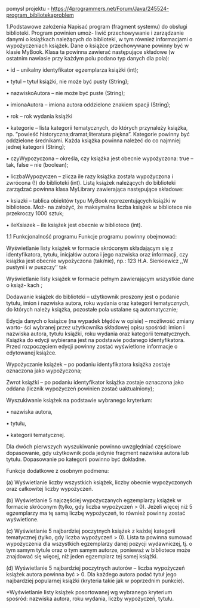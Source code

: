 pomysł projektu - https://4programmers.net/Forum/Java/245524-program_bibliotekaproblem

1.Podstawowe założenia
Napisać program (fragment systemu) do obsługi biblioteki. Program powinien umoż-
liwić przechowywanie i zarządzanie danymi o książkach należących do biblioteki, w tym
również informacjami o wypożyczeniach książek.
Dane o książce przechowywane powinny być w klasie MyBook. Klasa ta powinna zawierać
następujące składowe (w ostatnim nawiasie przy każdym polu podano typ danych
dla pola):

• id – unikalny identyfikator egzemplarza książki (int);

• tytul – tytuł książki, nie może być pusty (String);

• nazwiskoAutora – nie może być puste (String);

• imionaAutora – imiona autora oddzielone znakiem spacji (String);

• rok – rok wydania książki

• kategorie – lista kategorii tematycznych, do których przynależy książka, np. ”powieść
historyczna;dramat;literatura piękna”. Kategorie powinny być oddzielone średnikami.
Każda książka powinna należeć do co najmniej jednej kategorii (String);

• czyWypozyczona – określa, czy książka jest obecnie wypożyczona: true – tak, false
– nie (boolean);

• liczbaWypozyczen – zlicza ile razy książka została wypożyczona i zwrócona (!) do
biblioteki (int).
Listą książek należących do biblioteki zarządzać powinna klasa MyLibrary zawierająca
następujące składowe:

• ksiazki – tablica obiektów typu MyBook reprezentujących książki w bibliotece. Moż-
na założyć, że maksymalna liczba książek w bibliotece nie przekroczy 1000 sztuk;

• ileKsiazek – ile książek jest obecnie w bibliotece (int).

1.1 Funkcjonalność programu
Funkcje programu powinny obejmować:

Wyświetlanie listy książek w formacie skróconym składającym się z identyfikatora,
tytułu, inicjałów autora i jego nazwiska oraz informacji, czy książka jest obecnie
wypożyczona (tak/nie), np.:
123 H.A. Sienkiewicz ,,W pustyni i w puszczy’’ tak

Wyświetlanie listy książek w formacie pełnym zawierającym wszystkie dane o książ-
kach ;

Dodawanie książek do biblioteki – użytkownik proszony jest o podanie tytułu, imion
i nazwiska autora, roku wydania oraz kategorii tematycznych, do których należy
książka, pozostałe pola ustalane są automatycznie;

Edycja danych o książce (na wypadek błędów w opisie) – możliwość zmiany warto-
ści wybranej przez użytkownika składowej opisu spośród: imion i nazwiska autora,
tytułu książki, roku wydania oraz kategorii tematycznych. Książka do edycji wybierana
jest na podstawie podanego identyfikatora. Przed rozpoczęciem edycji powinny
zostać wyświetlone informacje o edytowanej książce.

Wypożyczanie książek – po podaniu identyfikatora książka zostaje oznaczona jako
wypożyczona;

Zwrot książki – po podaniu identyfikator książka zostaje oznaczona jako oddana
(licznik wypożyczeń powinien zostać uaktualniony);

Wyszukiwanie książek na podstawie wybranego kryterium:

• nazwiska autora,

• tytułu,

• kategorii tematycznej.

Dla dwóch pierwszych wyszukiwanie powinno uwzględniać częściowe dopasowanie,
gdy użytkownik poda jedynie fragment nazwiska autora lub tytułu. Dopasowanie
po kategorii powinno być dokładne.

Funkcje dodatkowe z osobnym podmenu:

(a) Wyświetlanie liczby wszystkich książek, liczby obecnie wypożyczonych oraz
całkowitej liczby wypożyczeń.

(b) Wyświetlanie 5 najczęściej wypożyczanych egzemplarzy książek w formacie
skróconym (tylko, gdy liczba wypożyczeń > 0). Jeżeli więcej niż 5 egzemplarzy
ma tę samą liczbę wypożyczeń, to również powinny zostać wyświetlone.

(c) Wyświetlanie 5 najbardziej poczytnych książek z każdej kategorii tematycznej
(tylko, gdy liczba wypożyczeń > 0). Lista ta powinna sumować wypożyczenia
dla wszystkich egzemplarzy danej pozycji wydawniczej, tj. o tym samym tytule
oraz o tym samym autorze, ponieważ w bibliotece może znajdować się więcej,
niż jeden egzemplarz tej samej książki.

(d) Wyświetlanie 5 najbardziej poczytnych autorów – liczba wypożyczeń książek
autora powinna być > 0. Dla każdego autora podać tytuł jego najbardziej
popularnej książki (kryteria takie jak w poprzednim punkcie).

*Wyświetlanie listy książek posortowanej wg wybranego kryterium spośród: nazwiska
autora, roku wydania, liczby wypożyczeń, tytułu.


